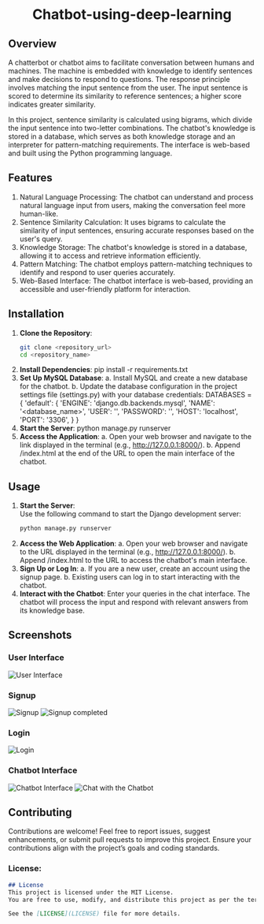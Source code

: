 <h1 style="text-align: center;"><strong>Chatbot-using-deep-learning</strong></h1>

## Overview
A chatterbot or chatbot aims to facilitate conversation between humans and machines. The machine is embedded with knowledge to identify sentences and make decisions to respond to questions. The response principle involves matching the input sentence from the user. The input sentence is scored to determine its similarity to reference sentences; a higher score indicates greater similarity.

In this project, sentence similarity is calculated using bigrams, which divide the input sentence into two-letter combinations. The chatbot's knowledge is stored in a database, which serves as both knowledge storage and an interpreter for pattern-matching requirements. The interface is web-based and built using the Python programming language.

## Features
1. Natural Language Processing: The chatbot can understand and process natural language input from users, making the conversation feel more human-like.
2. Sentence Similarity Calculation: It uses bigrams to calculate the similarity of input sentences, ensuring accurate responses based on the user's query.
3. Knowledge Storage: The chatbot's knowledge is stored in a database, allowing it to access and retrieve information efficiently.
4. Pattern Matching: The chatbot employs pattern-matching techniques to identify and respond to user queries accurately.
5. Web-Based Interface: The chatbot interface is web-based, providing an accessible and user-friendly platform for interaction.

## Installation
1. **Clone the Repository**:
   ```bash
   git clone <repository_url>
   cd <repository_name>
2. **Install Dependencies**:
   pip install -r requirements.txt
3. **Set Up MySQL Database**:
   a. Install MySQL and create a new database for the chatbot.
   b. Update the database configuration in the project settings file (settings.py) with your database credentials:
             DATABASES = {
            'default': {
                'ENGINE': 'django.db.backends.mysql',
                'NAME': '<database_name>',
                'USER': '<username>',
                'PASSWORD': '<password>',
                'HOST': 'localhost',
                'PORT': '3306',
            }
        }
4. **Start the Server**:
   python manage.py runserver
5. **Access the Application**:
  a. Open your web browser and navigate to the link displayed in the terminal (e.g., http://127.0.0.1:8000/).
  b. Append /index.html at the end of the URL to open the main interface of the chatbot.

## Usage
1. **Start the Server**:  
   Use the following command to start the Django development server:  
   ```bash
   python manage.py runserver
2. **Access the Web Application**:
  a. Open your web browser and navigate to the URL displayed in the terminal (e.g., http://127.0.0.1:8000/).
  b. Append /index.html to the URL to access the chatbot's main interface.
3. **Sign Up or Log In**:
  a. If you are a new user, create an account using the signup page.
  b. Existing users can log in to start interacting with the chatbot.
4. **Interact with the Chatbot**:
  Enter your queries in the chat interface. The chatbot will process the input and respond with relevant answers from its knowledge base.

## Screenshots
### User Interface
![User Interface](./Screenshot/Home.png)

### Signup
![Signup](./Screenshot/Signup.png)
![Signup completed](./Screenshot/Signup1.png)

### Login
![Login](./Screenshot/Login.png)

### Chatbot Interface
![Chatbot Interface](./Screenshot/chatbot.png)
![Chat with the Chatbot](./Screenshot/chatbot1.png)

## Contributing
Contributions are welcome! Feel free to report issues, suggest enhancements, or submit pull requests to improve this project. Ensure your contributions align with the project’s goals and coding standards.

### License:
```markdown
## License
This project is licensed under the MIT License.  
You are free to use, modify, and distribute this project as per the terms of the license.  

See the [LICENSE](LICENSE) file for more details.
